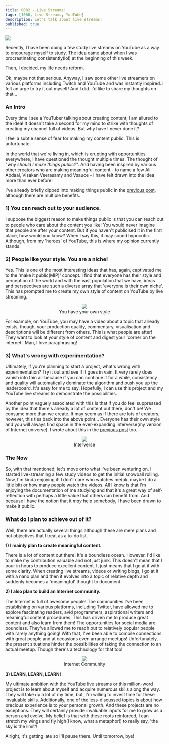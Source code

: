 ```yaml
---
title: 0002 - Live Streams!
tags: [1000, Live Streams, YouTube]
description: Let's talk about live streams!
published: true
---
```


![](https://github.com/kvnandula04/kvnandula04.github.io/blob/master/assets/img/0002/Live%20Streams!.jfif)

Recently, I have been doing a few study live streams on YouTube as a way to encourage myself to study. The idea came about when I was procrastinating consistently(lol) at the beginning of this week.

Then, I decided, my life needs reform.

Ok, maybe not that serious. Anyway, I saw some other live streamers on various platforms including Twitch and YouTube and was instantly inspired. I felt an urge to try it out myself! And I did. I&#39;d like to share my thoughts on that…

### An Intro

Every time I see a YouTuber talking about creating content, I am allured to the idea! It doesn&#39;t take a second for my mind to strike with thoughts of creating my channel full of videos. But why have I never done it?

I feel a subtle sense of fear for making my content public. This is unfortunate.

In the world that we&#39;re living in, which is erupting with opportunities everywhere, I have questioned the thought multiple times. The thought of &quot;_why should I make things public?_&quot;. And having been inspired by various other creators who are making meaningful content - to name a few Ali Abdaal, Visakan Veerasamy and Vsauce - I have felt drawn into the idea more than ever before!

I&#39;ve already briefly dipped into making things public in the [previous post](https://wiki.karsidonline.com/inception/), although there are multiple benefits.

### 1) You can reach out to your audience.

I suppose the biggest reason to make things public is that you can reach out to people who care about the content you like! You would never imagine that people are after your content. But if you haven&#39;t publicised it in the first place, how would you know? When I say this, it may sound hypocritic. Although, from my &#39;heroes&#39; of YouTube, this is where my opinion currently stands.

### 2) People like your style. You are a niche!

Yes. This is one of the most interesting ideas that has, again, captivated me to the &#39;make it public(MIP)&#39; concept. I find that everyone has their style and perception of the world and with the vast population that we have, ideas and perspectives are such a diverse array that &#39;everyone is their own niche&#39;. This has prompted me to create my own style of content on YouTube by live streaming.

<p align="center">
  <img src="https://github.com/kvnandula04/kvnandula04.github.io/blob/master/assets/img/0002/You%20have%20your%20own%20style.jfif"><br>
  You have your own style
</p>

For example, on YouTube, you may have a video about a topic that already exists, though, your production quality, commentary, visualisation and descriptions will be different from others. This is what people are after! They want to look at your style of content and digest your &#39;corner on the internet&#39;. Man, I love paraphrasing!

### 3) What&#39;s wrong with experimentation?

Ultimately, if you&#39;re planning to start a project, what&#39;s wrong with experimentation? Try it out and see if it goes in vain. It very rarely does vanish into thin air because if you can continue it for a while, consistency and quality will automatically dominate the algorithm and push you up the leaderboard. It&#39;s easy for me to say. Hopefully, I can use this project and my YouTube live streams to demonstrate the possibilities.

Another point vaguely associated with this is that if you do feel suppressed by the idea that there&#39;s already a lot of content out there, don&#39;t be! We consume more than we create. It may seem as if there are lots of creators, however, this ties back into the above point… Everyone has their own style and you will always find space in the ever-expanding interverse(my version of Internet universe). I wrote about this in the [previous post](https://wiki.karsidonline.com/inception/) too.

<p align="center">
  <img src="https://github.com/kvnandula04/kvnandula04.github.io/blob/master/assets/img/0002/Interverse.jpg?raw=true"><br>
  Interverse
</p>

### The Now

So, with that mentioned, let&#39;s move onto what I&#39;ve been venturing on. I started live-streaming a few study videos to get the initial snowball rolling. Now, I&#39;m kinda enjoying it! I don&#39;t care who watches me(ok, maybe I do a little bit) or how many people watch the videos. All I know is that I&#39;m enjoying the documentation of me studying and that it&#39;s a great way of self-reflection with perhaps a little value that others can benefit from. And because I have the notion that it _may_ help somebody, I have been drawn to make it public.

### What do I plan to achieve out of it?

Well, there are actually several things although these are mere plans and not objectives that I treat as a to-do list.

**1) I mainly plan to create meaningful content.**

There is a lot of content out there! It&#39;s a boundless ocean. However, I&#39;d like to make my contribution valuable and not just junk. This doesn&#39;t mean that I pour in hours to produce excellent content. It just means that I go at it with some clarity. When creating live streams, videos or writing blogs, I go at it with a nano plan and then it evolves into a topic of relative depth and suddenly becomes a &#39;meaningful&#39; thought to document.

**2) I also plan to build an Internet community.**

The Internet is full of awesome people! The communities I&#39;ve been establishing on various platforms, including Twitter, have allowed me to explore fascinating readers, avid programmers, aspirational writers and meaningful content procedures. This has driven me to produce great content and also learn from them! The opportunities for social media are boundless. They&#39;ve allowed me to reach out to relatively popular people with rarely anything going! With that, I&#39;ve been able to compile connections with great people and at occasions even arrange meetups! Unfortunately, the present situations hinder the possibilities of taking the connection to an actual meetup. Though there&#39;s a technology for that too!

<p align="center">
  <img src="https://github.com/kvnandula04/kvnandula04.github.io/blob/master/assets/img/0002/Internet%20Community.jfif"><br>
  Internet Community
</p>

**3) LEARN, LEARN, LEARN!**

My ultimate ambition with the YouTube live streams or this million-word project is to learn about myself and acquire numerous skills along the way. They will take up a lot of my time, but, I&#39;m willing to invest time for these invaluable skills. Additionally, one of the less-discussed topics is about how precious experience is to your personal growth. And these projects are no exceptions. They will certainly provide invaluable inputs for me to grow as a person and evolve. My belief is that with these roots reinforced, I can stretch my wings and fly high(I know, what a metaphor!) to really say, &#39;the sky is the limit&#39;!

Alright, it&#39;s getting late so I&#39;ll pause there. Until tomorrow, bye!
